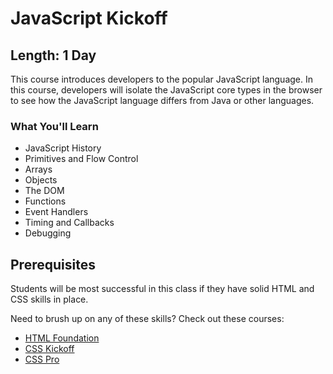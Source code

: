 JavaScript Kickoff
=======

## Length: 1 Day

This course introduces developers to the popular JavaScript language. In this course, developers will isolate the JavaScript core types in the browser to see how the JavaScript language differs from Java or other languages.

### What You'll Learn

* JavaScript History
* Primitives and Flow Control
* Arrays
* Objects
* The DOM
* Functions
* Event Handlers
* Timing and Callbacks
* Debugging

## Prerequisites
Students will be most successful in this class if they have solid HTML and CSS skills in place.

Need to brush up on any of these skills? Check out these courses:

* [HTML Foundation]()
* [CSS Kickoff]()
* [CSS Pro]()
